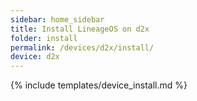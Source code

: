 ```yaml
---
sidebar: home_sidebar
title: Install LineageOS on d2x
folder: install
permalink: /devices/d2x/install/
device: d2x
---
```

{% include templates/device_install.md %}
